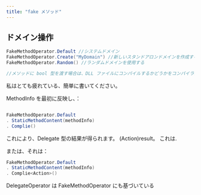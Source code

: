 ```yaml
---
title: "fake メソッド"
---
```


## ドメイン操作

```cs
FakeMethodOperator.Default //システムドメイン
FakeMethodOperator.Create("MyDomain") //新しいスタンドアロンドメインを作成する
FakeMethodOperator.Random() //ランダムドメインを使用する

//メソッドに bool 型を渡す場合は、DLL ファイルにコンパイルするかどうかをコンパイラに指示できます。
```

私はとても疲れている、簡単に書いてください。

MethodInfo を最初に反映し、：

```cs

FakeMethodOperator.Default
. StaticMethodContent(methodInfo)
. Complie()
```

これにより、Delegate 型の結果が得られます。 (Action)result。 これは.

または、それは：

```cs
FakeMethodOperator.Default
. StaticMethodContent(methodInfo)
. Complie<Action>()
```

DelegateOperator は FakeMethodOperator にも基づいている
